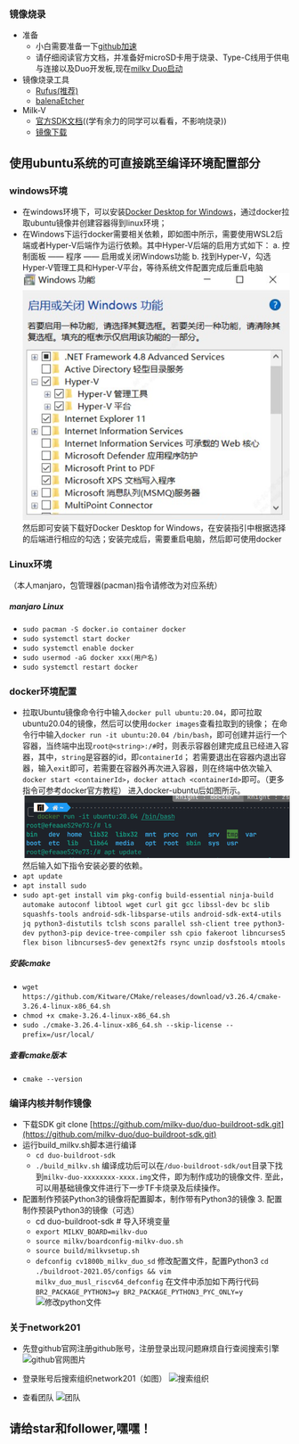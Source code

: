 ### 镜像烧录
- 准备
    - 小白需要准备一下[github加速](https://blog.csdn.net/B11050729/article/details/132131659)
    - 请仔细阅读官方文档，并准备好microSD卡用于烧录、Type-C线用于供电与连接以及Duo开发板,现在[milkv Duo启动](https://github.com/network201/linux-lab.git)
- 镜像烧录工具
    - [Rufus(推荐)](https://rufus.ie/en/)
    - [balenaEtcher](https://etcher.balena.io/)
- Milk-V
    - [官方SDK文档](https://github.com/milkv-duo/duo-buildroot-sdk)((学有余力的同学可以看看，不影响烧录))
    - [镜像下载](https://github.com/milkv-duo/duo-buildroot-sdk/releases/download/Duo-V1.0.5/milkv-duo-v1.0.5-2023-1019.img.zip)
## 使用ubuntu系统的可直接跳至编译环境配置部分
### windows环境
- 在windows环境下，可以安装[Docker Desktop for Windows](https://docs.docker.com/desktop/install/windows-install/)，通过docker拉取ubuntu镜像并创建容器得到linux环境；
- 在Windows下运行docker需要相关依赖，即如图中所示，需要使用WSL2后端或者Hyper-V后端作为运行依赖。其中Hyper-V后端的启用方式如下： a. 控制面板 —— 程序 —— 启用或关闭Windows功能 b. 找到Hyper-V，勾选Hyper-V管理工具和Hyper-V平台，等待系统文件配置完成后重启电脑
![docker配置](../image/docker配置.png)
然后即可安装下载好Docker Desktop for Windows，在安装指引中根据选择的后端进行相应的勾选；安装完成后，需要重启电脑，然后即可使用docker


### Linux环境
（本人manjaro，包管理器(pacman)指令请修改为对应系统）
##### manjaro Linux
- ```sudo pacman -S docker.io container docker```
- ```sudo systemctl start docker```
- ```sudo systemctl enable docker```
- ```sudo usermod -aG docker xxx(用户名)```
- ```sudo systemctl restart docker```

### docker环境配置
- 拉取Ubuntu镜像命令行中输入```docker pull ubuntu:20.04```，即可拉取ubuntu20.04的镜像，然后可以使用```docker images```查看拉取到的镜像； 在命令行中输入```docker run -it ubuntu:20.04 /bin/bash```，即可创建并运行一个容器，当终端中出现```root@<string>:/#```时，则表示容器创建完成且已经进入容器，其中，```string```是容器的id，即```containerId```； 若需要退出在容器内退出容器，输入```exit```即可，若需要在容器外再次进入容器，则在终端中依次输入```docker start <containerId>```，```docker attach <containerId>```即可。（更多指令可参考docker官方教程）
进入docker-ubuntu后如图所示。
![进入docker](../image/进入docker.png)
然后输入如下指令安装必要的依赖。
- ```apt update```
- ```apt install sudo```
- ```sudo apt-get install vim pkg-config build-essential ninja-build automake autoconf libtool wget curl git gcc libssl-dev bc slib squashfs-tools android-sdk-libsparse-utils android-sdk-ext4-utils jq python3-distutils tclsh scons parallel ssh-client tree python3-dev python3-pip device-tree-compiler ssh cpio fakeroot libncurses5 flex bison libncurses5-dev genext2fs rsync unzip dosfstools mtools```

##### 安装cmake
- ```wget https://github.com/Kitware/CMake/releases/download/v3.26.4/cmake-3.26.4-linux-x86_64.sh```
- ```chmod +x cmake-3.26.4-linux-x86_64.sh```
- ```sudo ./cmake-3.26.4-linux-x86_64.sh --skip-license --prefix=/usr/local/```
##### 查看cmake版本
- ```cmake --version```      

### 编译内核并制作镜像
- 下载SDK
git clone [https://github.com/milkv-duo/duo-buildroot-sdk.git](https://github.com/milkv-duo/duo-buildroot-sdk.git)
- 运行build_milkv.sh脚本进行编译
    - ```cd duo-buildroot-sdk ```
    - ```./build_milkv.sh```
编译成功后可以在```/duo-buildroot-sdk/out```目录下找到```milkv-duo-xxxxxxxx-xxxx.img```文件，即为制作成功的镜像文件. 至此，可以用基础镜像文件进行下一步TF卡烧录及后续操作。
- 配置制作预装Python3的镜像将配置脚本，制作带有Python3的镜像 3. 配置制作预装Python3的镜像（可选）
    - cd duo-buildroot-sdk # 导入环境变量 
    - ```export MILKV_BOARD=milkv-duo``` 
    - ```source milkv/boardconfig-milkv-duo.sh``` 
    - ```source build/milkvsetup.sh```
    - ```defconfig cv1800b_milkv_duo_sd```
修改配置文件，配置Python3
```cd ./buildroot-2021.05/configs && vim milkv_duo_musl_riscv64_defconfig```
在文件中添加如下两行代码
```BR2_PACKAGE_PYTHON3=y BR2_PACKAGE_PYTHON3_PYC_ONLY=y```
![修改python文件](../image/修改python环境.png)

### 关于network201
- 先登github官网注册github账号，注册登录出现问题麻烦自行查阅搜索引擎
![github官网图片](../image/github官网.png)

- 登录账号后搜索组织network201（如图）
![搜索组织](../image/搜索组织.png)
- 查看团队
![团队](../image/team.png)


## 请给star和follower,嘿嘿！